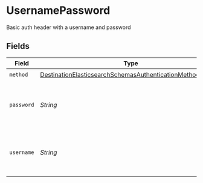 # UsernamePassword

Basic auth header with a username and password


## Fields

| Field                                                                                                                                         | Type                                                                                                                                          | Required                                                                                                                                      | Description                                                                                                                                   |
| --------------------------------------------------------------------------------------------------------------------------------------------- | --------------------------------------------------------------------------------------------------------------------------------------------- | --------------------------------------------------------------------------------------------------------------------------------------------- | --------------------------------------------------------------------------------------------------------------------------------------------- |
| `method`                                                                                                                                      | [DestinationElasticsearchSchemasAuthenticationMethodMethod](../../models/shared/DestinationElasticsearchSchemasAuthenticationMethodMethod.md) | :heavy_check_mark:                                                                                                                            | N/A                                                                                                                                           |
| `password`                                                                                                                                    | *String*                                                                                                                                      | :heavy_check_mark:                                                                                                                            | Basic auth password to access a secure Elasticsearch server                                                                                   |
| `username`                                                                                                                                    | *String*                                                                                                                                      | :heavy_check_mark:                                                                                                                            | Basic auth username to access a secure Elasticsearch server                                                                                   |
